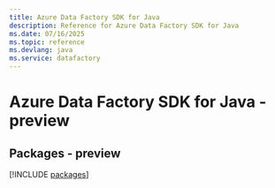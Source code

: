```yaml
---
title: Azure Data Factory SDK for Java
description: Reference for Azure Data Factory SDK for Java
ms.date: 07/16/2025
ms.topic: reference
ms.devlang: java
ms.service: datafactory
---
```

# Azure Data Factory SDK for Java - preview
## Packages - preview
[!INCLUDE [packages](data-factory-index.md)]